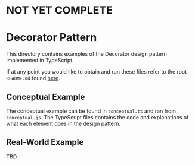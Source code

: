 # NOT YET COMPLETE

# Decorator Pattern
This directory contains examples of the Decorator design pattern implemented in TypeScript. 

If at any point you would like to obtain and run these files refer to the root `README.md` found [here](../../).

## Conceptual Example
The conceptual example can be found in `conceptual.ts` and ran from `conceptual.js`. The TypeScript files contains the code and explanations of what each element does in the design pattern.

## Real-World Example
TBD
